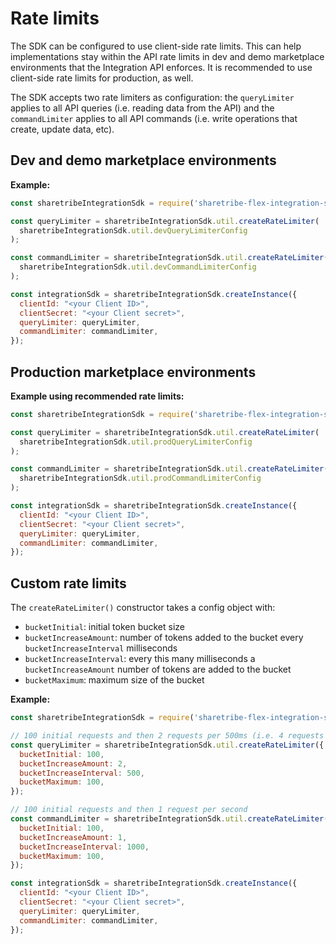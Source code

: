 # Rate limits

The SDK can be configured to use client-side rate limits. This can help
implementations stay within the API rate limits in dev and demo marketplace
environments that the Integration API enforces. It is recommended to use
client-side rate limits for production, as well.

The SDK accepts two rate limiters as configuration: the `queryLimiter` applies
to all API queries (i.e. reading data from the API) and the `commandLimiter`
applies to all API commands (i.e. write operations that create, update data,
etc).

## Dev and demo marketplace environments

**Example:**

```js
const sharetribeIntegrationSdk = require('sharetribe-flex-integration-sdk');

const queryLimiter = sharetribeIntegrationSdk.util.createRateLimiter(
  sharetribeIntegrationSdk.util.devQueryLimiterConfig
);

const commandLimiter = sharetribeIntegrationSdk.util.createRateLimiter(
  sharetribeIntegrationSdk.util.devCommandLimiterConfig
);

const integrationSdk = sharetribeIntegrationSdk.createInstance({
  clientId: "<your Client ID>",
  clientSecret: "<your Client secret>",
  queryLimiter: queryLimiter,
  commandLimiter: commandLimiter,
});
```

## Production marketplace environments

**Example using recommended rate limits:**

```js
const sharetribeIntegrationSdk = require('sharetribe-flex-integration-sdk');

const queryLimiter = sharetribeIntegrationSdk.util.createRateLimiter(
  sharetribeIntegrationSdk.util.prodQueryLimiterConfig
);

const commandLimiter = sharetribeIntegrationSdk.util.createRateLimiter(
  sharetribeIntegrationSdk.util.prodCommandLimiterConfig
);

const integrationSdk = sharetribeIntegrationSdk.createInstance({
  clientId: "<your Client ID>",
  clientSecret: "<your Client secret>",
  queryLimiter: queryLimiter,
  commandLimiter: commandLimiter,
});
```

## Custom rate limits

The `createRateLimiter()` constructor takes a config object with:

- `bucketInitial`: initial token bucket size
- `bucketIncreaseAmount`: number of tokens added to the bucket every
  `bucketIncreaseInterval` milliseconds
- `bucketIncreaseInterval`: every this many milliseconds a
  `bucketIncreaseAmount` number of tokens are added to the bucket
- `bucketMaximum`: maximum size of the bucket

**Example:**

```js
const sharetribeIntegrationSdk = require('sharetribe-flex-integration-sdk');

// 100 initial requests and then 2 requests per 500ms (i.e. 4 requests per second)
const queryLimiter = sharetribeIntegrationSdk.util.createRateLimiter({
  bucketInitial: 100,
  bucketIncreaseAmount: 2,
  bucketIncreaseInterval: 500,
  bucketMaximum: 100,
});

// 100 initial requests and then 1 request per second
const commandLimiter = sharetribeIntegrationSdk.util.createRateLimiter({
  bucketInitial: 100,
  bucketIncreaseAmount: 1,
  bucketIncreaseInterval: 1000,
  bucketMaximum: 100,
});

const integrationSdk = sharetribeIntegrationSdk.createInstance({
  clientId: "<your Client ID>",
  clientSecret: "<your Client secret>",
  queryLimiter: queryLimiter,
  commandLimiter: commandLimiter,
});
```
